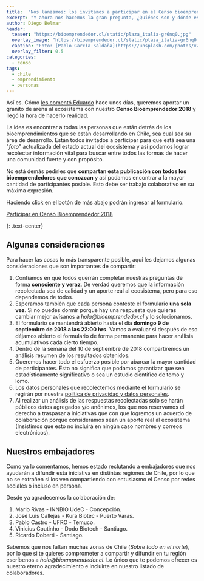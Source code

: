 ```yaml
---
title:  "Nos lanzamos: los invitamos a participar en el Censo bioemprendedor 2018"
excerpt: "Y ahora nos hacemos la gran pregunta, ¿Quiénes son y dónde están los bioemprendedores en Chile?"
author: Diego Belmar
header:
  teaser: "https://bioemprendedor.cl/static/plaza_italia-gr6nq0.jpg"
  overlay_image: "https://bioemprendedor.cl/static/plaza_italia-gr6nq0.jpg"
  caption: "Foto: [Pablo García Saldaña](https://unsplash.com/photos/xZjS1PxZE1Q) @ Unsplash"
  overlay_filter: 0.5
categories:
  - censo
tags:
  - chile
  - emprendimiento
  - personas
---
```


Así es. Cómo [les comentó Eduardo](https://bioemprendedor.cl/2018/08/censo-bioemprendedor/) hace unos días, queremos aportar un granito de arena al ecosistema con nuestro **Censo Bioemprendedor 2018** y llegó la hora de hacerlo realidad.

La idea es encontrar a todas las personas que están detrás de los bioemprendimientos que se están desarrollando en Chile, sea cual sea su área de desarrollo. Están todos invitados a participar para que está sea una "_foto_" actualizada del estado actual del ecosistema y así podamos lograr recolectar información vital para buscar entre todos las formas de hacer una comunidad fuerte y con propósito.

No está demás pedirles que **compartan esta publicación con todos los bioemprendedores que conozcan** y así podamos encontrar a la mayor cantidad de participantes posible. Esto debe ser trabajo colaborativo en su máxima expresión.

Haciendo click en el botón de más abajo podrán ingresar al formulario.

<p><a href="https://docs.google.com/forms/d/e/1FAIpQLSdLj6VcBMn6O6BWzus25WTjvJxP5X_7RiyHL27t1qwnz64Hjg/viewform?usp=sf_link" class="btn btn--success btn--x-large" onClick="ga('send', 'event', 'Formulario', 'Click', 'Censo 2018', '0', 'false');"> <i class="far fa-clipboard-list"></i> Participar en Censo Bioemprendedor 2018</a></p>
{: .text-center}

## Algunas consideraciones

Para hacer las cosas lo más transparente posible, aquí les dejamos algunas consideraciones que son importantes de compartir:

1. Confiamos en que todos querrán completar nuestras preguntas de forma **consciente y veraz**. De verdad queremos que la información recolectada sea de calidad y un aporte real al ecosistema, pero para eso dependemos de todos.
2. Esperamos también que cada persona conteste el formulario **una sola vez**. Si no puedes dormir porque hay una respuesta que quieras cambiar mejor avísanos a _hola@bioemprendedor.cl_ y lo solucionamos.
3. El formulario se mantendrá abierto hasta el día **domingo 9 de septiembre de 2018 a las 22:00 hrs**. Vamos a evaluar si después de eso déjamos abierto el formulario de forma permanente para hacer análisis acumulativos cada cierto tiempo.
3. Dentro de la semana del 10 de septiembre de 2018 compartiremos un análisis resumen de los resultados obtenidos.
4. Queremos hacer todo el esfuerzo posible por abarcar la mayor cantidad de participantes. Esto no significa que podamos garantizar que sea estadísticamente significativo o sea un estudio científico de tomo y lomo.
5. Los datos personales que recolectemos mediante el formulario se regirán por nuestra [política de privacidad y datos personales](https://bioemprendedor.cl/politicas/).
6. Al realizar un análisis de las respuestas recolectadas solo se harán públicos datos agregados y/o anónimos, los que nos reservamos el derecho a traspasar a iniciativas que con que logremos un acuerdo de colaboración porque consideramos sean un aporte real al ecosistema (Insistimos que esto no incluirá en ningún caso nombres y correos electrónicos).

## Nuestros embajadores

Como ya lo comentamos, hemos estado reclutando a embajadores que nos ayudarán a difundir esta iniciativa en distintas regiones de Chile, por lo que no se extrañen si los ven compartiendo con entusiasmo el Censo por redes sociales o incluso en persona.

Desde ya agradecemos la colaboración de:

1. Mario Rivas - INNBIO UdeC - Concepción.
2. José Luis Callejas - Kura Biotec - Puerto Varas.
3. Pablo Castro - UFRO - Temuco.
4. Vinicius Coutinho - Dodo Biotech - Santiago.
5. Ricardo Doberti - Santiago.

Sabemos que nos faltan muchas zonas de Chile (_Sobre todo en el norte_), por lo que si te quieres comprometer a compartir y difundir en tu región escríbenos a _hola@bioemprendedor.cl_. Lo único que te podemos ofrecer es nuestro eterno agradecimiento e incluirte en nuestro listado de colaboradores.
